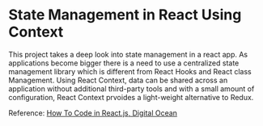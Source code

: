 # State Management in React Using Context

This project takes a deep look into state management in a react app. As applications become bigger there is a need to use a centralized state management library which is different from React Hooks and React class Management. Using React Context, data can be shared across an application without additional third-party tools and with a small amount of configuration, React Context prvoides a light-weight alternative to Redux.

Reference: [How To Code in React.js, Digital Ocean](https://www.digitalocean.com/community/tutorials/how-to-share-state-across-react-components-with-context)